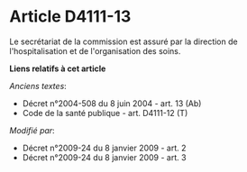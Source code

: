 # Article D4111-13

Le secrétariat de la commission est assuré par la direction de l'hospitalisation et de l'organisation des soins.

**Liens relatifs à cet article**

_Anciens textes_:

  - Décret n°2004-508 du 8 juin 2004 - art. 13 (Ab)
  - Code de la santé publique - art. D4111-12 (T)

_Modifié par_:

  - Décret n°2009-24 du 8 janvier 2009 - art. 2
  - Décret n°2009-24 du 8 janvier 2009 - art. 3
